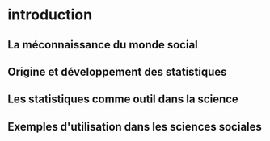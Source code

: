 # introduction

## La méconnaissance du monde social

## Origine et développement des statistiques

## Les statistiques comme outil dans la science

## Exemples d'utilisation dans les sciences sociales

